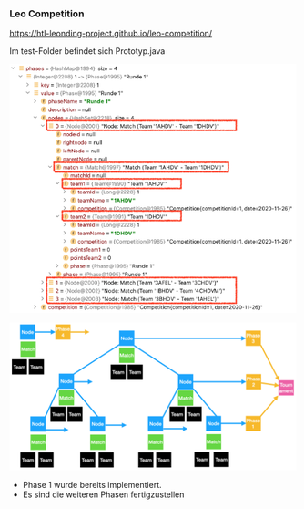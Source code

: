 ### Leo Competition

https://htl-leonding-project.github.io/leo-competition/

Im test-Folder befindet sich Prototyp.java

![](./asciidocs/images/debug-prototype.png)


![](./asciidocs/images/objectdiagram-draft.png)
- Phase 1 wurde bereits implementiert.
- Es sind die weiteren Phasen fertigzustellen
    
